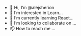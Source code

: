- 👋 Hi, I’m @alejsherion
- 👀 I’m interested in Learn...
- 🌱 I’m currently learning React...
- 💞️ I’m looking to collaborate on ...
- 📫 How to reach me ...

<!---
alejsherion/alejsherion is a ✨ special ✨ repository because its `README.md` (this file) appears on your GitHub profile.
You can click the Preview link to take a look at your changes.
--->
